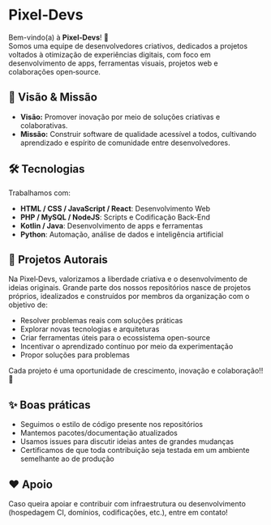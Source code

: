 # Pixel‑Devs

Bem-vindo(a) à **Pixel‑Devs**! 🎉  
Somos uma equipe de desenvolvedores criativos, dedicados a projetos voltados à otimização de experiências digitais, com foco em desenvolvimento de apps, ferramentas visuais, projetos web e colaborações open‑source.

## 🧭 Visão & Missão

- **Visão:** Promover inovação por meio de soluções criativas e colaborativas.
- **Missão:** Construir software de qualidade acessível a todos, cultivando aprendizado e espírito de comunidade entre desenvolvedores.


## 🛠️ Tecnologias

Trabalhamos com:

- **HTML / CSS / JavaScript / React**: Desenvolvimento Web 
- **PHP / MySQL / NodeJS**: Scripts e Codificação Back-End 
- **Kotlin / Java**: Desenvolvimento de apps e ferramentas
- **Python**: Automação, análise de dados e inteligência artificial

## 🧪 Projetos Autorais

Na Pixel‑Devs, valorizamos a liberdade criativa e o desenvolvimento de ideias originais. Grande parte dos nossos repositórios nasce de projetos próprios, idealizados e construídos por membros da organização com o objetivo de:

- Resolver problemas reais com soluções práticas
- Explorar novas tecnologias e arquiteturas
- Criar ferramentas úteis para o ecossistema open-source
- Incentivar o aprendizado contínuo por meio da experimentação
- Propor soluções para problemas

Cada projeto é uma oportunidade de crescimento, inovação e colaboração!! 🚀

## ✨ Boas práticas

- Seguimos o estilo de código presente nos repositórios  
- Mantemos pacotes/documentação atualizados  
- Usamos issues para discutir ideias antes de grandes mudanças  
- Certificamos de que toda contribuição seja testada em um ambiente semelhante ao de produção

## ❤️ Apoio

Caso queira apoiar e contribuir com infraestrutura ou desenvolvimento (hospedagem CI, domínios, codificações, etc.), entre em contato!
